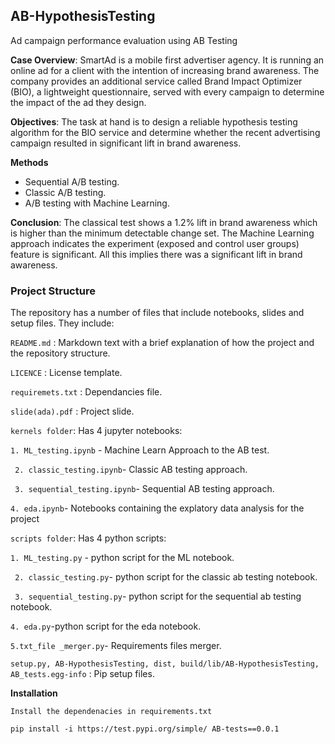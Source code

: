 ## AB-HypothesisTesting
 Ad campaign performance evaluation using AB Testing
 
**Case Overview**:
SmartAd is a mobile first advertiser agency. It is running an online ad for a client with the intention of increasing brand awareness. 
The company provides an additional service called Brand Impact Optimizer (BIO), a lightweight questionnaire, served with every campaign to determine the impact of the ad they design. 

**Objectives**:
The task at hand is to design a reliable hypothesis testing algorithm for the BIO service and determine whether the recent advertising campaign resulted in significant lift in brand awareness.

**Methods**
* Sequential A/B testing.
* Classic A/B testing.
* A/B testing with Machine Learning.

**Conclusion**: 
The classical test shows a 1.2% lift in brand awareness which is higher than the minimum detectable change set. The Machine Learning approach indicates the experiment (exposed and control user groups)  feature is significant. All this implies there was a significant lift in brand awareness.

### Project Structure
The repository has a number of files that include notebooks, slides and setup files. They include:

`README.md` : Markdown text with a brief explanation of how the project and the repository structure.

`LICENCE` : License template.

`requiremets.txt` : Dependancies file.

`slide(ada).pdf` : Project slide.

`kernels folder`: Has 4 jupyter notebooks:

   `1. ML_testing.ipynb` - Machine Learn Approach to the AB test.

  ` 2. classic_testing.ipynb`- Classic AB testing approach.

  ` 3. sequential_testing.ipynb`- Sequential AB testing approach. 

   `4. eda.ipynb`- Notebooks containing the explatory data analysis for the project
  
 
`scripts folder`: Has 4 python scripts:
     
   `1. ML_testing.py` - python script for the ML notebook.

  ` 2. classic_testing.py`- python script for the classic ab testing notebook.

  ` 3. sequential_testing.py`- python script for the sequential ab testing notebook.

   `4. eda.py`-python script for the eda notebook.

   `5.txt_file _merger.py`- Requirements files merger.


`setup.py, AB-HypothesisTesting, dist, build/lib/AB-HypothesisTesting, AB_tests.egg-info` : Pip setup files.

**Installation**

`Install the dependenacies in requirements.txt`

`pip install -i https://test.pypi.org/simple/ AB-tests==0.0.1`



